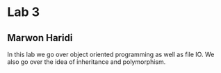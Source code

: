 # Lab 3
## Marwon Haridi
In this lab we go over object oriented programming as well as file IO. We also go over the idea of inheritance and polymorphism.
